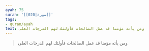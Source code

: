 ```yaml
---
ayah: 75
surah: '[[020|سورة]]'
tags:
- quran/ayah
text: ومن يأته مؤمنا قد عمل الصالحات فأولئك لهم الدرجات العلى
---
```

> ومن يأته مؤمنا قد عمل الصالحات فأولئك لهم الدرجات العلى
